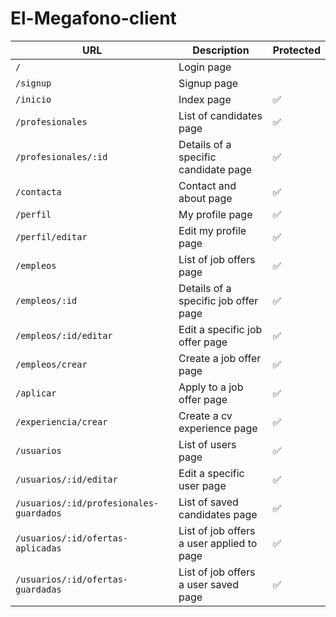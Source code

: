 # El-Megafono-client 


| URL           |     Description    |    Protected   |  
| ------------- |    -------------   |  ------------- |  
| `/` | Login page |  |
| `/signup` | Signup page |  |
| `/inicio` | Index page | :white_check_mark: |
| `/profesionales` | List of candidates page | :white_check_mark: |
| `/profesionales/:id` | Details of a specific candidate page | :white_check_mark: |
| `/contacta` | Contact and about page | :white_check_mark: |
| `/perfil` | My profile page | :white_check_mark: |
| `/perfil/editar` | Edit my profile page | :white_check_mark: |
| `/empleos` | List of job offers page | :white_check_mark: |
| `/empleos/:id` |Details of a specific job offer page | :white_check_mark: |
| `/empleos/:id/editar` | Edit a specific job offer page | :white_check_mark: |
| `/empleos/crear` |Create a job offer page | :white_check_mark: |
| `/aplicar` | Apply to a job offer page | :white_check_mark: |
|`/experiencia/crear` |Create a cv experience page | :white_check_mark: |
| `/usuarios` | List of users page | :white_check_mark: |
| `/usuarios/:id/editar` | Edit a specific user page | :white_check_mark: |
| `/usuarios/:id/profesionales-guardados` | List of saved candidates page | :white_check_mark: |
| `/usuarios/:id/ofertas-aplicadas` | List of job offers a user applied to page | :white_check_mark: |
| `/usuarios/:id/ofertas-guardadas` | List of job offers a user saved page | :white_check_mark: |


